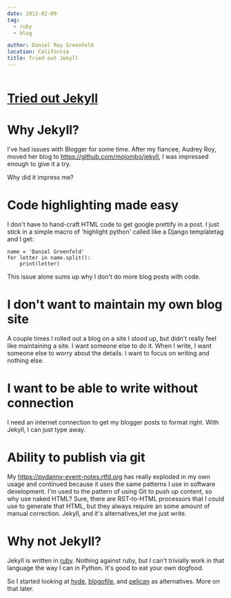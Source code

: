 ```yaml
---
date: 2012-02-09
tag:
  - ruby
  - blog

author: Daniel Roy Greenfeld
location: California
title: Tried out Jekyll
---
```


<div class="twelve wide column">
  <h1 class="ui block header">
    <div class="content">
      <a href="/tried-out-jekyll ">Tried out Jekyll</a>
    </div>
  </h1>
  <h1 id="why-jekyll">Why Jekyll?</h1>
  <p>
    I've had issues with Blogger for some time. After my fiancee, Audrey Roy,
    moved her blog to
    <a href="https://github.com/mojombo/jekyll" target="_blank"
      >https://github.com/mojombo/jekyll</a
    >, I was impressed enough to give it a try.
  </p>
  <p>Why did it impress me?</p>
  <h1 id="code-highlighting-made-easy">Code highlighting made easy</h1>
  <p>
    I don't have to hand-craft HTML code to get google prettify in a post. I
    just stick in a simple macro of 'highlight python' called like a Django
    templatetag and I get:
  </p>
  <div class="codehilite ui secondary segment">
    <pre><span></span><code><span class="n">name</span> <span class="o">=</span> <span class="s1">'Daniel Greenfeld'</span>
<span class="k">for</span> <span class="n">letter</span> <span class="ow">in</span> <span class="n">name</span><span class="o">.</span><span class="n">split</span><span class="p">():</span>
    <span class="k">print</span><span class="p">(</span><span class="n">letter</span><span class="p">)</span>
</code></pre>
  </div>
  <p>This issue alone sums up why I don't do more blog posts with code.</p>
  <h1 id="i-dont-want-to-maintain-my-own-blog-site">
    I don't want to maintain my own blog site
  </h1>
  <p>
    A couple times I rolled out a blog on a site I stood up, but didn't really
    feel like maintaining a site. I want someone else to do it. When I write, I
    want someone else to worry about the details. I want to focus on writing and
    nothing else.
  </p>
  <h1 id="i-want-to-be-able-to-write-without-connection">
    I want to be able to write without connection
  </h1>
  <p>
    I need an internet connection to get my blogger posts to format right. With
    Jekyll, I can just type away.
  </p>
  <h1 id="ability-to-publish-via-git">Ability to publish via git</h1>
  <p>
    My
    <a href="https://pydanny-event-notes.rtfd.org" target="_blank"
      >https://pydanny-event-notes.rtfd.org</a
    >
    has really exploded in my own usage and continued because it uses the same
    patterns I use in software development. I'm used to the pattern of using Git
    to push up content, so why use naked HTML? Sure, there are RST-to-HTML
    processors that I could use to generate that HTML, but they always require
    an some amount of manual correction. Jekyll, and it's alternatives,let me
    just write.
  </p>
  <h1 id="why-not-jekyll">Why not Jekyll?</h1>
  <p>
    Jekyll is written in
    <a href="http://ruby-lang.org" target="_blank">ruby</a>. Nothing against
    ruby, but I can't trivially work in that language the way I can in Python.
    It's good to eat your own dogfood.
  </p>
  <p>
    So I started looking at
    <a href="http://hyde.github.com/" target="_blank">hyde</a>,
    <a href="http://blogofile.com/" target="_blank">blogofile</a>, and
    <a href="http://pelican.readthedocs.org/" target="_blank">pelican</a> as
    alternatives. More on that later.
  </p>
</div>
